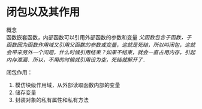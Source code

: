 
# 闭包以及其作用
概念  
函数嵌套函数，内部函数可以引用外部函数的参数和变量
*父函数包含子函数，子函数因为函数作用域又引用父函数的参数或变量，这就是死结，所以叫闭包，这就会带来另外一个问题，什么时候引用结束？如果不结束，就会一直占用内存，引起内存泄漏．所以，不用的时候就引用设为空，死结就解开了．*

闭包作用：
1. 模仿块级作用域，从外部读取函数内部的变量
2. 储存变量
3. 封装对象的私有属性和私有方法
